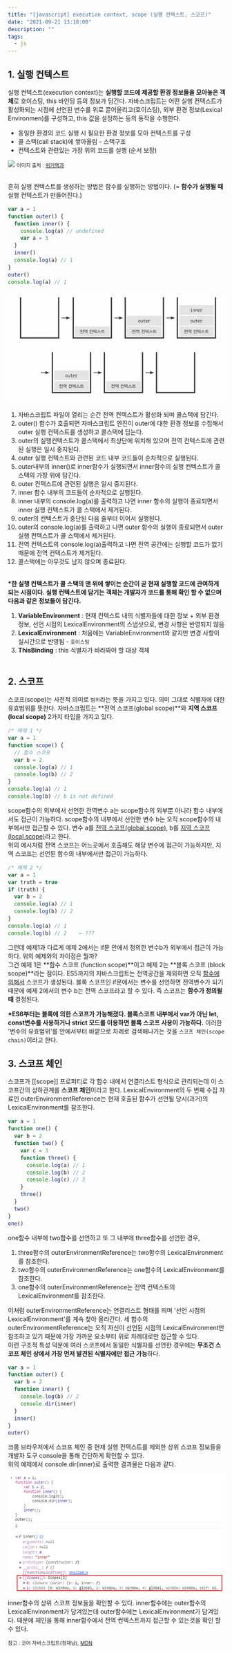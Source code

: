 ```yaml
---
title: "[javascript] execution context, scope (실행 컨텍스트, 스코프)"
date: "2021-09-21 13:18:00"
description: ""
tags:
  - js
---
```


## 1. 실행 컨텍스트

실행 컨텍스트(execution context)는 **실행할 코드에 제공할 환경 정보들을 모아놓은 객체**로 호이스팅, this 바인딩 등의 정보가 담긴다. 자바스크립트는 어떤 실행 컨텍스트가 활성화되는 시점에 선언된 변수를 위로 끌어올리고(호이스팅), 외부 환경 정보(Lexical Environmen)를 구성하고, this 값을 설정하는 등의 동작을 수행한다.

- 동일한 환경의 코드 실행 시 필요한 환경 정보를 모아 컨텍스트를 구성
- 콜 스택(call stack)에 쌓아올림 - 스택구조
- 컨텍스트와 관련있는 가장 위의 코드를 실행 (순서 보장)

<img src="https://upload.wikimedia.org/wikipedia/commons/thumb/2/29/Data_stack.svg/300px-Data_stack.svg.png">
<small class="from">이미지 출처 : <a href="https://ko.wikipedia.org/wiki/%EC%8A%A4%ED%83%9D" target="_blank">위키백과</a></small>

<br>흔히 실행 컨텍스트를 생성하는 방법은 함수를 실행하는 방법이다. (= **함수가 실행될 때** 실행 컨텍스트가 만들어진다.)

```js
var a = 1
function outer() {
  function inner() {
    console.log(a) // undefined
    var a = 3
  }
  inner()
  console.log(a) // 1
}
outer()
console.log(a) // 1
```

![이미지 출처 : 코어 자바스크립트(정재남)](img/scope.jpg)

1. 자바스크립트 파일이 열리는 순간 전역 컨텍스트가 활성화 되며 콜스택에 담긴다.
2. outer() 함수가 호출되면 자바스크립트 엔진이 outer에 대한 환경 정보를 수집해서 outer 실행 컨텍스트를 생성하고 콜스택에 담는다.
3. outer의 실행컨텍스트가 콜스택에서 최상단에 위치해 있으며 전역 컨텍스트에 관련된 실행은 일시 중지된다.
4. outer 실행 컨텍스트와 관련된 코드 내부 코드들이 순차적으로 실행된다.
5. outer내부의 inner()로 inner함수가 실행되면서 inner함수의 실행 컨텍스트가 콜스택의 가장 위에 담긴다.
6. outer 컨텍스트에 관련된 실행은 일시 중지된다.
7. inner 함수 내부의 코드들이 순차적으로 실행된다.
8. inner 내부의 console.log(a)를 출력하고 나면 inner 함수의 실행이 종료되면서 inner 실행 컨텍스트가 콜 스택에서 제거된다.
9. outer의 컨텍스트가 중단된 다음 줄부터 이어서 실행된다.
10. outer의 console.log(a)를 출력하고 나면 outer 함수의 실행이 종료되면서 outer 실행 컨텍스트가 콜 스택에서 제거된다.
11. 전역 컨텍스트의 console.log(a)출력하고 나면 전역 공간에는 실행할 코드가 없기때문에 전역 컨텍스트가 제거된다.
12. 콜스택에는 아무것도 남지 않으며 종료된다.
    <br><br>

**\*한 실행 컨텍스트가 콜 스택의 맨 위에 쌓이는 순간이 곧 현재 실행할 코드에 관여하게 되는 시점이다. 실행 컨텍스트에 담기는 객체는 개발자가 코드를 통해 확인 할 수 없으며 다음과 같은 정보들이 담긴다.**

1. **VariableEnvironment** : 현재 컨텍스트 내의 식별자들에 대한 정보 + 외부 환경 정보, 선언 시점의 LexicalEnvironment의 스냅샷으로, 변경 사항은 반영되지 않음
2. **LexicalEnvironment** : 처음에는 VariableEnvironment와 같지만 변경 사항이 실시간으로 반영됨 - `호이스팅`
3. **ThisBinding** : this 식별자가 바라봐야 할 대상 객체
   <br><br>

## 2. 스코프

스코프(scope)는 사전적 의미로 `범위`라는 뜻을 가지고 있다. 의미 그대로 식별자에 대한 유효범위를 뜻한다. 자바스크립트는 **전역 스코프(global scope)**와 **지역 스코프(local scope)** 2가지 타입을 가지고 있다.

```js
/* 예제 1 */
var a = 1
function scope() {
  // 함수 스코프
  var b = 2
  console.log(a) // 1
  console.log(b) // 2
}
console.log(a) // 1
console.log(b) // b is not defined
```

scope함수의 외부에서 선언한 전역변수 a는 scope함수의 외부뿐 아니라 함수 내부에서도 접근이 가능하다. scope함수의 내부에서 선언한 변수 b는 오직 scope함수의 내부에서만 접근할 수 있다. 변수 a를 <u>전역 스코프(global scope)</u>, b를 <u>지역 스코프(local scope)</u>라고 한다.<br>
위의 예시처럼 전역 스코프는 어느곳에서 호출해도 해당 변수에 접근이 가능하지만, 지역 스코프는 선언된 함수의 내부에서만 접근이 가능하다.

```js
/* 예제 2 */
var a = 1
var truth = true
if (truth) {
  var b = 2
  console.log(a) // 1
  console.log(b) // 2
}
console.log(a) // 1
console.log(b) // 2    ← ???
```

그런데 예제1과 다르게 예제 2에서는 if문 안에서 정의한 변수b가 외부에서 접근이 가능하다. 위의 예제와의 차이점은 뭘까? <br>
그건 예제 1은 **함수 스코프 (function scope)**이고 예제 2는 **블록 스코프 (block scope)**라는 점이다. ES5까지의 자바스크립트는 전역공간을 제외하면 오직 <u>함수에 의해서</u> 스코프가 생성된다. 블록 스코프인 if문에서는 변수를 선언하면 전역변수가 되기 때문에 예제 2에서의 변수 b는 전역 스코프라고 할 수 있다. 즉 스코프는 **함수가 정의될 때** 결정된다.

**\*ES6부터는 블록에 의한 스코프가 가능해졌다. 블록스코프 내부에서 var가 아닌 let, const변수를 사용하거나 strict 모드를 이용하면 블록 스코프 사용이 가능하다.**
이러한 '변수의 유효범위'를 안에서부터 바깥으로 차례로 검색해나가는 것을 `스코프 체인(scope chain)`이라고 한다.

## 3. 스코프 체인

스코프가 [[scope]] 프로퍼티로 각 함수 내에서 연결리스트 형식으로 관리되는데 이 스코프간의 상하관계를 **스코프 체인**이라고 한다. LexicalEnvironment의 두 번째 수집 자료인 outerEnvironmentReference는 현재 호출된 함수가 선언될 당시(과거)의 LexicalEnvironment를 참조한다.

```js
var a = 1
function one() {
  var b = 2
  function two() {
    var c = 3
    function three() {
      console.log(a) // 1
      console.log(b) // 2
      console.log(c) // 3
    }
    three()
  }
  two()
}
one()
```

one함수 내부에 two함수를 선언하고 또 그 내부에 three함수를 선언한 경우,

1. three함수의 outerEnvironmentReference는 two함수의 LexicalEnvironment를 참조한다.
2. two함수의 outerEnvironmentReference는 one함수의 LexicalEnvironment를 참조한다.
3. one함수의 outerEnvironmentReference는 전역 컨텍스트의 LexicalEnvironment를 참조한다.

이처럼 outerEnvironmentReference는 연결리스트 형태를 띄며 '선언 시점의 LexicalEnvironment'를 계속 찾아 올라간다. 세 함수의 outerEnvironmentReference는 오직 자신이 선언된 시점의 LexicalEnvironment만 참조하고 있기 때문에 가장 가까운 요소부터 위로 차례대로만 접근할 수 있다. <br>
이런 구조적 특성 덕분에 여러 스코프에서 동일한 식별자를 선언한 경우에는 **무조건 스코프 체인 상에서 가장 먼저 발견된 식별자에만 접근 가능**하다.

```js
var a = 1
function outer() {
  var b = 2
  function inner() {
    console.log(b) // 2
    console.dir(inner)
  }
  inner()
}
outer()
```

크롬 브라우저에서 스코프 체인 중 현재 실행 컨텍스트를 제외한 상위 스코프 정보들을 개발자 도구 console을 통해 간단하게 확인할 수 있다. <br>
위의 예제에서 console.dir(inner)로 출력한 결과물은 다음과 같다.

![](img/scope2.jpg) <br>

inner함수의 상위 스코프 정보들을 확인할 수 있다. inner함수에는 outer함수의 LexicalEnvironment가 담겨있는데 outer함수에는 LexicalEnvironment가 담겨있다. 때문에 체인을 통해 inner함수에서 전역 컨텍스트까지 접근할 수 있는것을 확인 할 수 있다.<br>

<small class="from add">참고 : 코어 자바스크립트(정재남), <a href="https://developer.mozilla.org/ko/" target="_blank">MDN</a></small><br>
